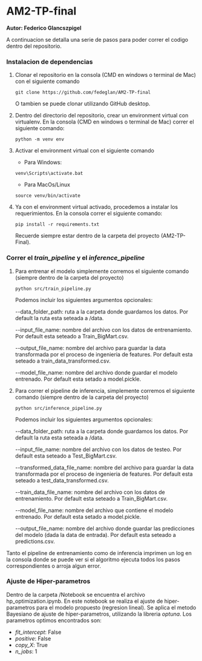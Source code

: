 # AM2-TP-final
**Autor:  Federico Glancszpigel**

A continuacion se detalla una serie de pasos para poder correr el codigo dentro del 
repositorio. 

### Instalacion de dependencias
1. Clonar el repositorio en la consola (CMD en windows o terminal de Mac) con el siguiente comando

    ```
    git clone https://github.com/fedeglan/AM2-TP-final
    ```

    O tambien se puede clonar utilizando GitHub desktop.

2. Dentro del directorio del repositorio, crear un environment virtual con virtualenv.
En la consola (CMD en windows o terminal de Mac) correr el siguiente comando:

    ```
    python -m venv env
    ```

3. Activar el environment virtual con el siguiente comando

    - Para Windows:
    ```
    venv\Scripts\activate.bat
    ```

    - Para MacOs/Linux
    ```
    source venv/bin/activate
    ```

4. Ya con el environment virtual activado, procedemos a instalar los requerimientos.
En la consola correr el siguiente comando:
    ```
    pip install -r requirements.txt
    ```
    Recuerde siempre estar dentro de la carpeta del proyecto (AM2-TP-Final).

### Correr el *train_pipeline* y el *inference_pipeline*
1. Para entrenar el modelo simplemente corremos el siguiente comando (siempre 
dentro de la carpeta del proyecto)
    ```
    python src/train_pipeline.py
    ```

    Podemos incluir los siguientes argumentos opcionales:

    --data_folder_path: ruta a la carpeta donde guardamos los datos. Por default la ruta esta seteada a /data.

    --input_file_name: nombre del archivo con los datos de entrenamiento. Por default esta seteado a Train_BigMart.csv.

    --output_file_name: nombre del archivo para guardar la data transformada por el proceso de ingenieria de features. Por default esta seteado a train_data_transformed.csv.

    --model_file_name: nombre del archivo donde guardar el modelo entrenado. Por default esta setado a model.pickle.

2. Para correr el pipeline de inferencia, simplemente corremos el siguiente comando (siempre dentro de la carpeta del proyecto)
    ```
    python src/inference_pipeline.py
    ```

    Podemos incluir los siguientes argumentos opcionales:

    --data_folder_path: ruta a la carpeta donde guardamos los datos. Por default la ruta esta seteada a /data.
    
    --input_file_name: nombre del archivo con los datos de testeo. Por default esta seteado a Test_BigMart.csv.

    --transformed_data_file_name: nombre del archivo para guardar la data transformada por el proceso de ingenieria de features. Por default esta seteado a test_data_transformed.csv.

    --train_data_file_name: nombre del archivo con los datos de entrenamiento. Por default esta seteado a Train_BigMart.csv.

    --model_file_name: nombre del archivo que contiene el modelo entrenado. Por default esta setado a model.pickle.

    --output_file_name: nombre del archivo donde guardar las predicciones del modelo (dada la data de entrada). Por default esta seteado a predictions.csv.

Tanto el pipeline de entrenamiento como de inferencia imprimen un log en la consola donde se puede ver si el algoritmo ejecuta todos los pasos correspondientes o arroja algun error.

### Ajuste de Hiper-parametros
Dentro de la carpeta /Notebook se encuentra el archivo hp_optimization.ipynb. 
En este notebook se realiza el ajuste de hiper-parametros para el modelo propuesto (regresion lineal). Se aplica el metodo Bayesiano de ajuste de hiper-parametros, utilizando la libreria *optuna*. Los parametros optimos encontrados son:

- *fit_intercept*: False
- *positive*: False
- *copy_X*: True
- *n_jobs*: 1